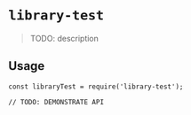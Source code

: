 # `library-test`

> TODO: description

## Usage

```
const libraryTest = require('library-test');

// TODO: DEMONSTRATE API
```
